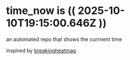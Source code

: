 # time_now is (( 2025-10-10T19:15:00.646Z ))

an automated repo that shows the currnent time

inspired by [breakingheatmap](https://github.com/breakingheatmap/breakingheatmap)